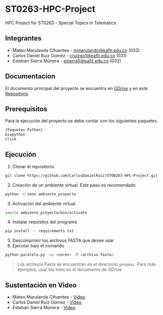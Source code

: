 # ST0263-HPC-Project

HPC Project for ST0263 - Special Topics in Telematics

## Integrantes

- Mateo Marulanda Cifuentes - mmarulandc@eafit.edu.co (032)
- Carlos Daniel Ruiz Gomez - cruizgo1@eafit.edu.co (031)
- Esteban Sierra Múnera - esierra5@eafit.edu.co (032)

## Documentacion

El documento principal del proyecto se encuentra en [GDrive](https://docs.google.com/document/d/1fPNx0y-jmvhG9NYCfLXodjK0_UfVxWObjdfGKUp8pnE/edit?usp=sharing) y en este [Repositorio](docs/presentacion_proyecto.md)

## Prerequisitos

Para la ejecución del proyecto se debe contar con los siguientes paquetes.

```sh
[Paquetes Python]
biopython
click
```

## Ejecución

1. Clonar el repositorio.
```sh
git clone https://github.com/CarlosDanielRuiz/STO0263-HPC-Project.git
```
2. Creación de un ambiente virtual. Este paso es recomendado 
```sh
python -m venv ambiente_proyecto
```
3. Activación del ambiente virtual.
```sh
source ambiente_proyecto/bin/activate
```
4. Instalar requisitos del programa
```sh
pip install -r requirements.txt
```
5. Descomprimir los archivos FASTA que desee usar
6. Ejecutar bajo el comando
```sh
python paralelo.py -np <cores> -f <archivo.fasta>
```

> Los archivos Fasta se encuentran en el directorio `genomas`. Para más ejemplos, usar los links en el documento de GDrive

## Sustentación en Video
- Mateo Marulanda Cifuentes - [Video]()
- Carlos Daniel Ruiz Gomez - [Video]()
- Esteban Sierra Múnera - [Video]()
